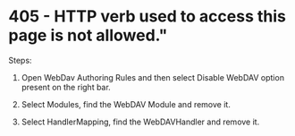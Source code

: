 # 405 - HTTP verb used to access this page is not allowed." 

Steps:  
1. Open WebDav Authoring Rules and then select Disable WebDAV option present on the right bar.

2. Select Modules, find the WebDAV Module and remove it.

3. Select HandlerMapping, find the WebDAVHandler and remove it.
